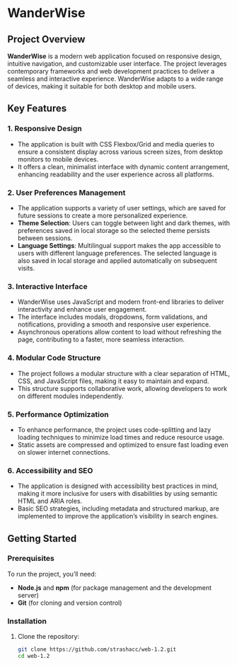 # WanderWise

## Project Overview

**WanderWise** is a modern web application focused on responsive design, intuitive navigation, and customizable user interface. The project leverages contemporary frameworks and web development practices to deliver a seamless and interactive experience. WanderWise adapts to a wide range of devices, making it suitable for both desktop and mobile users.

## Key Features

### 1. **Responsive Design**
   - The application is built with CSS Flexbox/Grid and media queries to ensure a consistent display across various screen sizes, from desktop monitors to mobile devices.
   - It offers a clean, minimalist interface with dynamic content arrangement, enhancing readability and the user experience across all platforms.

### 2. **User Preferences Management**
   - The application supports a variety of user settings, which are saved for future sessions to create a more personalized experience.
   - **Theme Selection**: Users can toggle between light and dark themes, with preferences saved in local storage so the selected theme persists between sessions.
   - **Language Settings**: Multilingual support makes the app accessible to users with different language preferences. The selected language is also saved in local storage and applied automatically on subsequent visits.

### 3. **Interactive Interface**
   - WanderWise uses JavaScript and modern front-end libraries to deliver interactivity and enhance user engagement.
   - The interface includes modals, dropdowns, form validations, and notifications, providing a smooth and responsive user experience.
   - Asynchronous operations allow content to load without refreshing the page, contributing to a faster, more seamless interaction.

### 4. **Modular Code Structure**
   - The project follows a modular structure with a clear separation of HTML, CSS, and JavaScript files, making it easy to maintain and expand.
   - This structure supports collaborative work, allowing developers to work on different modules independently.

### 5. **Performance Optimization**
   - To enhance performance, the project uses code-splitting and lazy loading techniques to minimize load times and reduce resource usage.
   - Static assets are compressed and optimized to ensure fast loading even on slower internet connections.

### 6. **Accessibility and SEO**
   - The application is designed with accessibility best practices in mind, making it more inclusive for users with disabilities by using semantic HTML and ARIA roles.
   - Basic SEO strategies, including metadata and structured markup, are implemented to improve the application’s visibility in search engines.

## Getting Started

### Prerequisites
To run the project, you’ll need:
   - **Node.js** and **npm** (for package management and the development server)
   - **Git** (for cloning and version control)

### Installation
1. Clone the repository:
   ```bash
   git clone https://github.com/strashacc/web-1.2.git
   cd web-1.2
